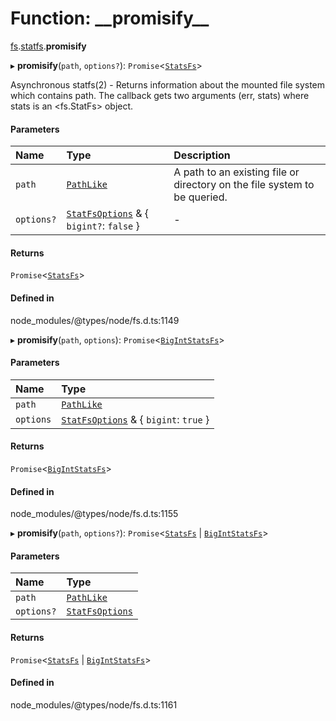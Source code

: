 # Function: \_\_promisify\_\_

[fs](../modules/fs.md).[statfs](../modules/fs.statfs-1.md).__promisify__

▸ **__promisify__**(`path`, `options?`): `Promise`<[`StatsFs`](../classes/fs.StatsFs.md)\>

Asynchronous statfs(2) - Returns information about the mounted file system which contains path. The callback gets two arguments (err, stats) where stats is an <fs.StatFs> object.

#### Parameters

| Name | Type | Description |
| :------ | :------ | :------ |
| `path` | [`PathLike`](../types/fs.PathLike.md) | A path to an existing file or directory on the file system to be queried. |
| `options?` | [`StatFsOptions`](../interfaces/fs.StatFsOptions.md) & { `bigint?`: ``false``  } | - |

#### Returns

`Promise`<[`StatsFs`](../classes/fs.StatsFs.md)\>

#### Defined in

node_modules/@types/node/fs.d.ts:1149

▸ **__promisify__**(`path`, `options`): `Promise`<[`BigIntStatsFs`](../interfaces/fs.BigIntStatsFs.md)\>

#### Parameters

| Name | Type |
| :------ | :------ |
| `path` | [`PathLike`](../types/fs.PathLike.md) |
| `options` | [`StatFsOptions`](../interfaces/fs.StatFsOptions.md) & { `bigint`: ``true``  } |

#### Returns

`Promise`<[`BigIntStatsFs`](../interfaces/fs.BigIntStatsFs.md)\>

#### Defined in

node_modules/@types/node/fs.d.ts:1155

▸ **__promisify__**(`path`, `options?`): `Promise`<[`StatsFs`](../classes/fs.StatsFs.md) \| [`BigIntStatsFs`](../interfaces/fs.BigIntStatsFs.md)\>

#### Parameters

| Name | Type |
| :------ | :------ |
| `path` | [`PathLike`](../types/fs.PathLike.md) |
| `options?` | [`StatFsOptions`](../interfaces/fs.StatFsOptions.md) |

#### Returns

`Promise`<[`StatsFs`](../classes/fs.StatsFs.md) \| [`BigIntStatsFs`](../interfaces/fs.BigIntStatsFs.md)\>

#### Defined in

node_modules/@types/node/fs.d.ts:1161
